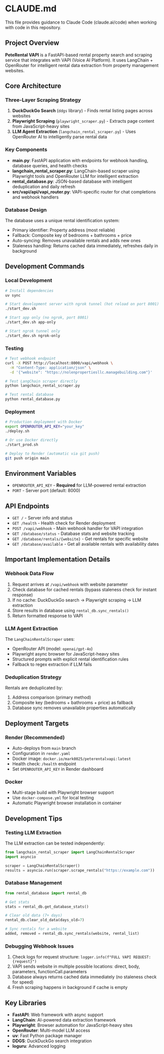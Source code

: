 # CLAUDE.md

This file provides guidance to Claude Code (claude.ai/code) when working with code in this repository.

## Project Overview

**PeteRental VAPI** is a FastAPI-based rental property search and scraping service that integrates with VAPI (Voice AI Platform). It uses LangChain + OpenRouter for intelligent rental data extraction from property management websites.

## Core Architecture

### Three-Layer Scraping Strategy

1. **DuckDuckGo Search** (`ddgs` library) - Finds rental listing pages across websites
2. **Playwright Scraping** (`playwright_scraper.py`) - Extracts page content from JavaScript-heavy sites
3. **LLM Agent Extraction** (`langchain_rental_scraper.py`) - Uses OpenRouter AI to intelligently parse rental data

### Key Components

- **main.py**: FastAPI application with endpoints for webhook handling, database queries, and health checks
- **langchain_rental_scraper.py**: LangChain-based scraper using Playwright tools and OpenRouter LLM for intelligent extraction
- **rental_database.py**: JSON-based database with intelligent deduplication and daily refresh
- **src/vapi/api/vapi_router.py**: VAPI-specific router for chat completions and webhook handlers

### Database Design

The database uses a unique rental identification system:
- Primary identifier: Property address (most reliable)
- Fallback: Composite key of bedrooms + bathrooms + price
- Auto-syncing: Removes unavailable rentals and adds new ones
- Staleness handling: Returns cached data immediately, refreshes daily in background

## Development Commands

### Local Development

```bash
# Install dependencies
uv sync

# Start development server with ngrok tunnel (hot reload on port 8001)
./start_dev.sh

# Start app only (no ngrok, port 8001)
./start_dev.sh app-only

# Start ngrok tunnel only
./start_dev.sh ngrok-only
```

### Testing

```bash
# Test webhook endpoint
curl -X POST http://localhost:8000/vapi/webhook \
  -H "Content-Type: application/json" \
  -d '{"website": "https://nolenpropertiesllc.managebuilding.com"}'

# Test LangChain scraper directly
python langchain_rental_scraper.py

# Test rental database
python rental_database.py
```

### Deployment

```bash
# Production deployment with Docker
export OPENROUTER_API_KEY="your_key"
./deploy.sh

# Or use Docker directly
./start_prod.sh

# Deploy to Render (automatic via git push)
git push origin main
```

## Environment Variables

- `OPENROUTER_API_KEY` - **Required** for LLM-powered rental extraction
- `PORT` - Server port (default: 8000)

## API Endpoints

- `GET /` - Server info and status
- `GET /health` - Health check for Render deployment
- `POST /vapi/webhook` - Main webhook handler for VAPI integration
- `GET /database/status` - Database stats and website tracking
- `GET /database/rentals/{website}` - Get rentals for specific website
- `GET /database/available` - Get all available rentals with availability dates

## Important Implementation Details

### Webhook Data Flow

1. Request arrives at `/vapi/webhook` with website parameter
2. Check database for cached rentals (bypass staleness check for instant response)
3. If no cache: DuckDuckGo search → Playwright scraping → LLM extraction
4. Store results in database using `rental_db.sync_rentals()`
5. Return formatted response to VAPI

### LLM Agent Extraction

The `LangChainRentalScraper` uses:
- OpenRouter API (model: `openai/gpt-4o`)
- Playwright async browser for JavaScript-heavy sites
- Structured prompts with explicit rental identification rules
- Fallback to regex extraction if LLM fails

### Deduplication Strategy

Rentals are deduplicated by:
1. Address comparison (primary method)
2. Composite key (bedrooms + bathrooms + price) as fallback
3. Database sync removes unavailable properties automatically

## Deployment Targets

### Render (Recommended)
- Auto-deploys from `main` branch
- Configuration in `render.yaml`
- Docker image: `docker.io/mark0025/peterentalvapi:latest`
- Health check: `/health` endpoint
- Set `OPENROUTER_API_KEY` in Render dashboard

### Docker
- Multi-stage build with Playwright browser support
- Use `docker-compose.yml` for local testing
- Automatic Playwright browser installation in container

## Development Tips

### Testing LLM Extraction

The LLM extraction can be tested independently:
```python
from langchain_rental_scraper import LangChainRentalScraper
import asyncio

scraper = LangChainRentalScraper()
results = asyncio.run(scraper.scrape_rentals("https://example.com"))
```

### Database Management

```python
from rental_database import rental_db

# Get stats
stats = rental_db.get_database_stats()

# Clear old data (7+ days)
rental_db.clear_old_data(days_old=7)

# Sync rentals for a website
added, removed = rental_db.sync_rentals(website, rental_list)
```

### Debugging Webhook Issues

1. Check logs for request structure: `logger.info(f"FULL VAPI REQUEST: {request}")`
2. VAPI sends website in multiple possible locations: direct, body, parameters, functionCall.parameters
3. Database always returns cached data immediately (no staleness check for speed)
4. Fresh scraping happens in background if cache is empty

## Key Libraries

- **FastAPI**: Web framework with async support
- **LangChain**: AI-powered data extraction framework
- **Playwright**: Browser automation for JavaScript-heavy sites
- **OpenRouter**: Multi-model LLM access
- **uv**: Fast Python package manager
- **DDGS**: DuckDuckGo search integration
- **loguru**: Advanced logging
